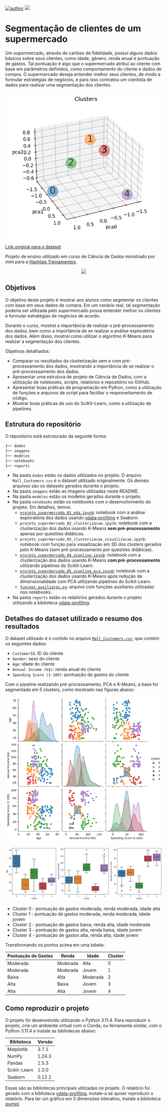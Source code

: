 [![author](https://img.shields.io/badge/Author-Francisco&nbsp;Bustamante-red.svg)](https://www.linkedin.com/in/flsbustamante/)
[![](https://img.shields.io/badge/Python-3.11+-blue.svg)](https://www.python.org/)

# Segmentação de clientes de um supermercado

Um supermercado, através de cartões de fidelidade, possui alguns dados básicos sobre seus clientes, como idade, gênero, renda anual e pontuação de gastos. Tal pontuação é algo que o supermercado atribui ao cliente com base em parâmetros definidos, como comportamento do cliente e dados de compra. O supermercado deseja entender melhor seus clientes, de modo a formular estratégias de negócios, e para isso contratou um cientista de dados para realizar uma segmentação dos clientes.

![segmentacao_pca_3d](imagens/pca_plot_3d.png)

[Link original para o dataset](https://www.kaggle.com/vjchoudhary7/customer-segmentation-tutorial-in-python)

Projeto de ensino utilizado em curso de Ciência de Dados ministrado por mim para a [Hashtag Treinamentos](https://www.hashtagtreinamentos.com/).

<p align="center"> 
  <a href="https://www.linkedin.com/in/flsbustamante" target="_blank"><img src="https://img.shields.io/badge/-LinkedIn-%230077B5?style=for-the-badge&logo=linkedin&logoColor=white" target="_blank"></a> 
</p>

## Objetivos

O objetivo deste projeto é mostrar aos alunos como segmentar os clientes com base em seus dados de compra. Em um cenário real, tal segmentação poderia ser utilizada pelo supermercado possa entender melhor os clientes e formular estratégias de negócios de acordo.

Durante o curso, mostrei a importância de realizar o pré-processamento dos dados, bem como a importância de se realizar a análise exploratória dos dados. Além disso, mostrei como utilizar o algoritmo K-Means para realizar a segmentação dos clientes.

Objetivos detalhados:

- Comparar os resultados da clusterização sem e com pré-processamento dos dados, mostrando a importância de se realizar o pré-processsamento dos dados.
- Apresentar uma estrutura de projeto de Ciência de Dados, com a utilização de notebooks, scripts, relatórios e repositório no GitHub.
- Apresentar boas práticas de programação em Python, como a utilização de funções e arquivos de script para facilitar o reaproveitamento de código.
- Mostrar boas práticas de uso do SciKit-Learn, como a utilização de pipelines.

## Estrutura do repositório

O repositório está estruturado da seguinte forma:

```
├── dados
├── imagens
├── modelos
├── notebooks
├── reports
```

- Na pasta `dados` estão os dados utilizados no projeto. O arquivo `Mall_Customers.csv` é o dataset utilizado originalmente. Os demais arquivos são os datasets gerados durante o projeto.
- Na pasta `imagens` estão as imagens utilizadas neste README.
- Na pasta `modelos` estão os modelos gerados durante o projeto. 
- Na pasta `notebooks` estão os notebooks com o desenvolvimento do projeto. Em detalhes, temos:
  - [`projeto_supermercado_01_eda.ipynb`](notebooks/projeto_supermercado_01_eda.ipynb): notebook com a análise exploratória dos dados usando [ydata-profiling](https://github.com/ydataai/ydata-profiling) e Seaborn.
  - `projeto_supermercado_02_clusterizacao.ipynb`: notebook com a clusterização dos dados usando K-Means **sem pré-processamento** apenas por questões didáticas.
  - `projeto_supermercado_03_clusterizacao_visualizacao.ipynb`: notebook com função para visualização em 3D dos clusters gerados pelo K-Means (sem pré-processamento por questões didáticas).
  - [`projeto_supermercado_04_pipeline.ipynb`](notebooks/projeto_supermercado_04_pipeline.ipynb): notebook com a clusterização dos dados usando K-Means **com pré-processamento** utilizando pipelines do Scikit-Learn.
  - [`projeto_supermercado_05_pipeline_pca.ipynb`](notebooks/projeto_supermercado_05_pipeline_pca.ipynb): notebook com a clusterização dos dados usando K-Means após redução de dimensionalidade com PCA utilizando pipelines do Scikit-Learn.
  - [`funcoes_auxiliares.py`](notebooks/funcoes_auxiliares.py): arquivo com funções auxiliares utilizadas nos notebooks.
- Na pasta `reports` estão os relatórios gerados durante o projeto utilizando a biblioteca [ydata-profiling](https://github.com/ydataai/ydata-profiling).

## Detalhes do dataset utilizado e resumo dos resultados

O dataset utilizado é o contido no arquivo [`Mall_Customers.csv`](dados/Mall_Customers.csv), que contém os seguintes dados:

- `CustomerID`: ID do cliente
- `Gender`: sexo do cliente
- `Age`: idade do cliente
- `Annual Income (k$)`: renda anual do cliente
- `Spending Score (1-100)`: pontuação de gastos do cliente

Com o pipeline realizando pré-processamento, PCA e K-Means, a base foi segmentada em 5 clusters, como mostrado nas figuras abaixo:

![pairplot](imagens/pairplot.png)

![boxplot](imagens/boxplot.png)

- Cluster 0 - pontuação de gastos moderada, renda moderada, idade alta
- Cluster 1 - pontuação de gastos moderada, renda moderada, idade jovem
- Cluster 2 - pontuação de gastos baixa, renda alta, idade moderada
- Cluster 3 - pontuação de gastos alta, renda baixa, idade jovem
- Cluster 4 - pontuação de gastos alta, renda alta, idade jovem

Transformando os pontos acima em uma tabela:

| Pontuação de Gastos | Renda    | Idade    | Cluster |
| ------------------- | -------- | -------- | ------- |
| Moderada            | Moderada | Alta     | 0       |
| Moderada            | Moderada | Jovem    | 1       |
| Baixa               | Alta     | Moderada | 2       |
| Alta                | Baixa    | Jovem    | 3       |
| Alta                | Alta     | Jovem    | 4       |


## Como reproduzir o projeto

O projeto foi desenvolvido utilizando o Python 3.11.4. Para reproduzir o projeto, crie um ambiente virtual com o Conda, ou ferramenta similar, com o Python 3.11.4 e instale as bibliotecas abaixo:

| Biblioteca   | Versão |
| ------------ | ------ |
| Matplotlib   | 3.7.1  |
| NumPy        | 1.24.3 |
| Pandas       | 1.5.3  |
| Scikit-Learn | 1.3.0  |
| Seaborn      | 0.12.2 |

Essas são as bibliotecas principais utilizadas no projeto. O relatório foi gerado com a biblioteca [ydata-profiling](https://github.com/ydataai/ydata-profiling), instale-a se quiser reproduzir o relatório. Para ter um gráfico em 3 dimensões interativo, instale a biblioteca [ipympl](https://matplotlib.org/ipympl/).
